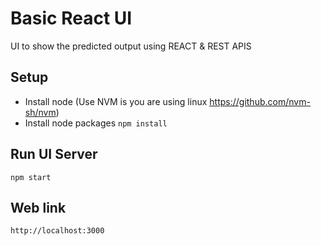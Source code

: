 # Basic React UI

UI to show the predicted output using REACT & REST APIS

## Setup

* Install node (Use NVM is you are using linux https://github.com/nvm-sh/nvm)
* Install node packages `npm install`

## Run UI Server

```
npm start
```

## Web link

```
http://localhost:3000
```
